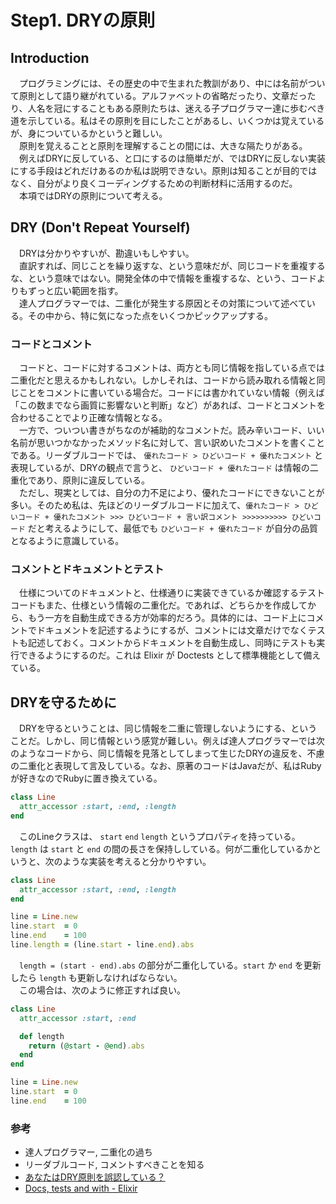 # Step1. DRYの原則

## Introduction

　プログラミングには、その歴史の中で生まれた教訓があり、中には名前がついて原則として語り継がれている。アルファベットの省略だったり、文章だったり、人名を冠にすることもある原則たちは、迷える子プログラマー達に歩むべき道を示している。私はその原則を目にしたことがあるし、いくつかは覚えているが、身についているかというと難しい。  
　原則を覚えることと原則を理解することの間には、大きな隔たりがある。  
　例えばDRYに反している、と口にするのは簡単だが、ではDRYに反しない実装にする手段はどれだけあるのか私は説明できない。原則は知ることが目的ではなく、自分がより良くコーディングするための判断材料に活用するのだ。  
　本項ではDRYの原則について考える。

## DRY \(Don't Repeat Yourself\)

　DRYは分かりやすいが、勘違いもしやすい。  
　直訳すれば、同じことを繰り返すな、という意味だが、同じコードを重複するな、という意味ではない。開発全体の中で情報を重複するな、という、コードよりもずっと広い範囲を指す。  
　達人プログラマーでは、二重化が発生する原因とその対策について述べている。その中から、特に気になった点をいくつかピックアップする。

### コードとコメント

　コードと、コードに対するコメントは、両方とも同じ情報を指している点では二重化だと思えるかもしれない。しかしそれは、コードから読み取れる情報と同じことをコメントに書いている場合だ。コードには書かれていない情報（例えば「この数までなら画質に影響ないと判断」など）があれば、コードとコメントを合わせることでより正確な情報となる。  
　一方で、ついつい書きがちなのが補助的なコメントだ。読み辛いコード、いい名前が思いつかなかったメソッド名に対して、言い訳めいたコメントを書くことである。リーダブルコードでは、 `優れたコード > ひどいコード + 優れたコメント` と表現しているが、DRYの観点で言うと、 `ひどいコード + 優れたコード` は情報の二重化であり、原則に違反している。  
　ただし、現実としては、自分の力不足により、優れたコードにできないことが多い。そのため私は、先ほどのリーダブルコードに加えて、`優れたコード > ひどいコード + 優れたコメント >>> ひどいコード + 言い訳コメント >>>>>>>>>> ひどいコード` だと考えるようにして、最低でも `ひどいコード + 優れたコード` が自分の品質となるように意識している。

### コメントとドキュメントとテスト

　仕様についてのドキュメントと、仕様通りに実装できているか確認するテストコードもまた、仕様という情報の二重化だ。であれば、どちらかを作成してから、もう一方を自動生成できる方が効率的だろう。具体的には、コード上にコメントでドキュメントを記述するようにするが、コメントには文章だけでなくテストも記述しておく。コメントからドキュメントを自動生成し、同時にテストも実行できるようにするのだ。これは Elixir が Doctests として標準機能として備えている。

## DRYを守るために

　DRYを守るということは、同じ情報を二重に管理しないようにする、ということだ。しかし、同じ情報という感覚が難しい。例えば達人プログラマーでは次のようなコードから、同じ情報を見落としてしまって生じたDRYの違反を、不慮の二重化と表現して言及している。なお、原著のコードはJavaだが、私はRubyが好きなのでRubyに置き換えている。

```ruby
class Line
  attr_accessor :start, :end, :length
end
```

　このLineクラスは、 `start` `end` `length` というプロパティを持っている。`length` は `start` と `end` の間の長さを保持ししている。何が二重化しているかというと、次のような実装を考えると分かりやすい。


```ruby
class Line
  attr_accessor :start, :end, :length
end

line = Line.new
line.start  = 0
line.end    = 100
line.length = (line.start - line.end).abs
```

　`length = (start - end).abs` の部分が二重化している。`start` か `end` を更新したら `length` も更新しなければならない。  
　この場合は、次のように修正すれば良い。

```ruby
class Line
  attr_accessor :start, :end

  def length
    return (@start - @end).abs
  end
end

line = Line.new
line.start  = 0
line.end    = 100
```

### 参考

- 達人プログラマー, 二重化の過ち
- リーダブルコード, コメントすべきことを知る
- [あなたはDRY原則を誤認している？](http://qiita.com/yatmsu/items/b4a84c4ae78fd67a364c)
- [Docs, tests and with - Elixir](https://elixir-lang.org/getting-started/mix-otp/docs-tests-and-with.html)

